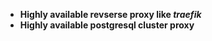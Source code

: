 
- **Highly available revserse proxy like *traefik***
- **Highly available postgresql cluster proxy**
